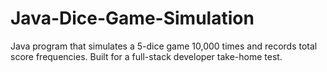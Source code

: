 # Java-Dice-Game-Simulation
Java program that simulates a 5-dice game 10,000 times and records total score frequencies. Built for a full-stack developer take-home test.
